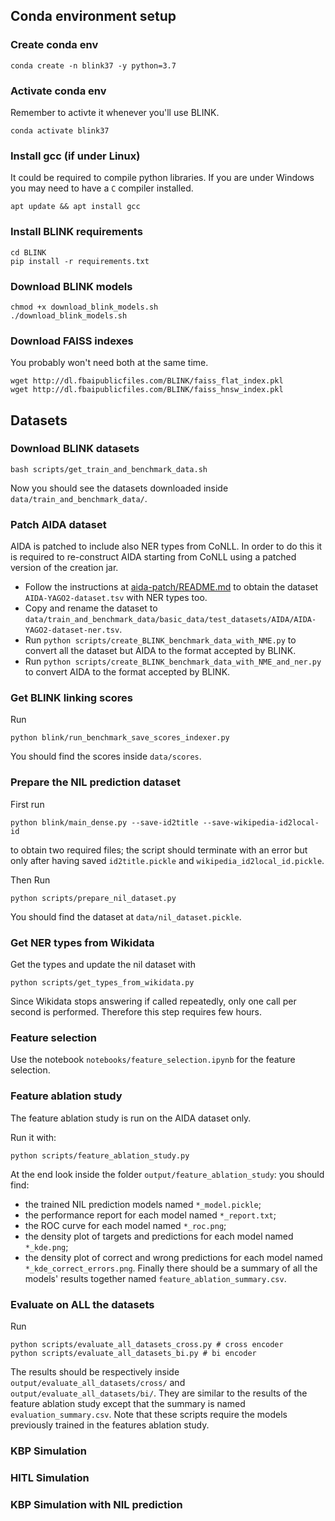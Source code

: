 ## Conda environment setup

### Create conda env
```
conda create -n blink37 -y python=3.7
```

### Activate conda env
Remember to activte it whenever you'll use BLINK.
```
conda activate blink37
```

### Install gcc (if under Linux)
It could be required to compile python libraries. If you are under Windows you may need to have a `C` compiler installed.
```
apt update && apt install gcc
```

### Install BLINK requirements
```
cd BLINK
pip install -r requirements.txt
```

### Download BLINK models
```
chmod +x download_blink_models.sh 
./download_blink_models.sh 
```

### Download FAISS indexes
You probably won't need both at the same time.
```
wget http://dl.fbaipublicfiles.com/BLINK/faiss_flat_index.pkl
wget http://dl.fbaipublicfiles.com/BLINK/faiss_hnsw_index.pkl
```

<!-- ### Downgrade gensim
```
pip install gensim==3.8.3
``` -->

## Datasets
### Download BLINK datasets
```
bash scripts/get_train_and_benchmark_data.sh
```
Now you should see the datasets downloaded inside `data/train_and_benchmark_data/`.

### Patch AIDA dataset
AIDA is patched to include also NER types from CoNLL. In order to do this it is required to re-construct AIDA starting from CoNLL using a patched version of the creation jar.
- Follow the instructions at [aida-patch/README.md](aida-patch/README.md) to obtain the dataset `AIDA-YAGO2-dataset.tsv` with NER types too.
- Copy and rename the dataset to `data/train_and_benchmark_data/basic_data/test_datasets/AIDA/AIDA-YAGO2-dataset-ner.tsv`.
- Run `python scripts/create_BLINK_benchmark_data_with_NME.py` to convert all the dataset but AIDA to the format accepted by BLINK. 
- Run `python scripts/create_BLINK_benchmark_data_with_NME_and_ner.py` to convert AIDA to the format accepted by BLINK. 

### Get BLINK linking scores
Run
```
python blink/run_benchmark_save_scores_indexer.py
```
You should find the scores inside `data/scores`.

### Prepare the NIL prediction dataset
First run
```
python blink/main_dense.py --save-id2title --save-wikipedia-id2local-id
```
to obtain two required files; the script should terminate with an error but only after having saved `id2title.pickle` and `wikipedia_id2local_id.pickle`.


Then Run
```
python scripts/prepare_nil_dataset.py
```
You should find the dataset at `data/nil_dataset.pickle`.

### Get NER types from Wikidata
Get the types and update the nil dataset with
```
python scripts/get_types_from_wikidata.py
```
Since Wikidata stops answering if called repeatedly, only one call per second is performed. Therefore this step requires few hours.

### Feature selection
Use the notebook `notebooks/feature_selection.ipynb` for the feature selection.

### Feature ablation study
The feature ablation study is run on the AIDA dataset only.

Run it with:
```
python scripts/feature_ablation_study.py
```
At the end look inside the folder `output/feature_ablation_study`: you should find:
- the trained NIL prediction models named `*_model.pickle`;
- the performance report for each model named `*_report.txt`;
- the ROC curve for each model named `*_roc.png`;
- the density plot of targets and predictions for each model named `*_kde.png`;
- the density plot of correct and wrong predictions for each model named `*_kde_correct_errors.png`.
Finally there should be a summary of all the models' results together named `feature_ablation_summary.csv`. 

### Evaluate on ALL the datasets
Run
```
python scripts/evaluate_all_datasets_cross.py # cross encoder
python scripts/evaluate_all_datasets_bi.py # bi encoder
```
The results should be respectively inside `output/evaluate_all_datasets/cross/` and `output/evaluate_all_datasets/bi/`. They are similar to the results of the feature ablation study except that the summary is named `evaluation_summary.csv`. Note that these scripts require the models previously trained in the features ablation study.

### KBP Simulation

### HITL Simulation

### KBP Simulation with NIL prediction